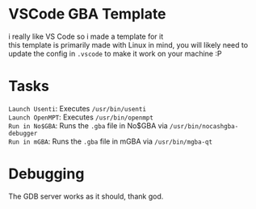 # VSCode GBA Template
i really like VS Code so i made a template for it<br/>
this template is primarily made with Linux in mind, you will likely need to update the config in `.vscode` to make it work on your machine :P

# Tasks
`Launch Usenti`: Executes `/usr/bin/usenti`<br/>
`Launch OpenMPT`: Executes `/usr/bin/openmpt`<br/>
`Run in No$GBA`: Runs the `.gba` file in No$GBA via `/usr/bin/nocashgba-debugger`<br/>
`Run in mGBA`: Runs the `.gba` file in mGBA via `/usr/bin/mgba-qt`<br/>

# Debugging
The GDB server works as it should, thank god.
